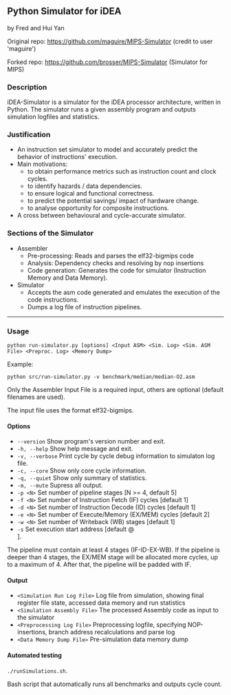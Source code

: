 ## Python Simulator for iDEA
by Fred and Hui Yan

Original repo: https://github.com/maguire/MIPS-Simulator
(credit to user 'maguire')

Forked repo: https://github.com/brosser/MIPS-Simulator
(Simulator for MIPS)

### Description

iDEA-Simulator is a simulator for the iDEA processor architecture, written in Python. 
The simulator runs a given assembly program and outputs simulation logfiles and statistics.

### Justification
* An instruction set simulator to model and accurately predict the behavior of instructions' execution.
* Main motivations:
	- to obtain performance metrics such as instruction count and clock cycles.
	- to identify hazards / data dependencies.
	- to ensure logical and functional correctness.
	- to predict the potential savings/ impact of hardware change. 
	- to analyse opportunity for composite instructions.
* A cross between behavioural and cycle-accurate simulator.

### Sections of the Simulator
* Assembler
	* Pre-processing: Reads and parses the elf32-bigmips code
	* Analysis: Dependency checks and resolving by nop insertions
	* Code generation: Generates the code for simulator (Instruction Memory and Data Memory).
* Simulator
	* Accepts the asm code generated and emulates the execution of the code instructions.
	* Dumps a log file of instruction pipelines.
	
------

### Usage

`python run-simulator.py [options] <Input ASM> <Sim. Log> <Sim. ASM File> <Preproc. Log> <Memory Dump>`

Example:

`python src/run-simulator.py -v benchmark/median/median-O2.asm`

Only the Assembler Input File is a required input, others are optional (default filenames are used).

The input file uses the format elf32-bigmips.

#### Options

- `--version` Show program's version number and exit.
- `-h, --help` Show help message and exit.
- `-v, --verbose` Print cycle by cycle debug information to simulaton log file.
- `-c, --core` Show only core cycle information.
- `-q, --quiet` Show only summary of statistics.
- `-m, --mute` Supress all output.
- `-p <N>` Set number of pipeline stages [N >= 4, default 5]
- `-f <N>` Set number of Instruction Fetch (IF) cycles [default 1]
- `-d <N>` Set number of Instruction Decode (ID) cycles [default 1]
- `-e <N>` Set number of Execute/Memory (EX/MEM) cycles [default 2]
- `-w <N>` Set number of Writeback (WB) stages [default 1]
- `-s` Set execution start address [default @<main>].

The pipeline must contain at least 4 stages (IF-ID-EX-WB). If the pipeline is deeper than 4 stages,
the EX/MEM stage will be allocated more cycles, up to a maximum of 4. After that, the pipeline will be padded with IF.

#### Output

- `<Simulation Run Log File>` Log file from simulation, showing final register file state, accessed data memory 
and run statistics
- `<Simulation Assembly File>` The processed Assembly code as input to the simulator
- `<Preprocessing Log File>` Preprocessing logfile, specifying NOP-insertions, branch address recalculations and
parse log
- `<Data Memory Dump File>` Pre-simulation data memory dump

#### Automated testing

`./runSimulations.sh`.

Bash script that automatically runs all benchmarks and outputs cycle count.
